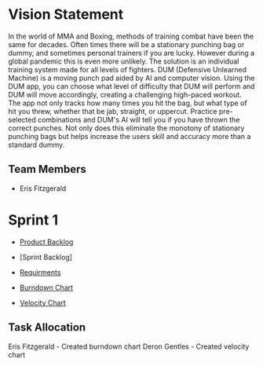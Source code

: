 # Vision Statement
In the world of MMA and Boxing, methods of training combat have been the same for decades. Often times there will be a stationary punching bag or dummy, and sometimes personal trainers if you are lucky. However during a global pandemic this is even more unlikely. The solution is an individual training system made for all levels of fighters. DUM (Defensive Unlearned Machine) is a moving punch pad aided by AI and computer vision. Using the DUM app, you can choose what level of difficulty that DUM will perform and DUM will move accordingly, creating a challenging high-paced workout. The app not only tracks how many times you hit the bag, but what type of hit you threw, whether that be jab, straight, or uppercut. Practice pre-selected combinations and DUM's AI will tell you if you have thrown the correct punches. Not only does this eliminate the monotony of stationary punching bags but helps increase the users skill and accuracy more than a standard dummy.

## Team Members
  * Eris Fitzgerald


# Sprint 1
* [Product Backlog](https://docs.google.com/spreadsheets/d/1T_YFjJA2x297F3sX_Lql-QHOxClX8nvLCutoh2QMx5k/edit?usp=sharing)

* [Sprint Backlog]

* [Requirments](https://trello.com/b/xMViNHQY)

* [Burndown Chart](https://user-images.githubusercontent.com/78665808/107131284-fb988700-68a2-11eb-9370-27b03f8ae754.png)

* [Velocity Chart](https://user-images.githubusercontent.com/65682018/107084503-23b1b880-67c5-11eb-9e97-091a8c1b8026.png)


## Task Allocation
Eris Fitzgerald - Created burndown chart 
Deron Gentles - Created velocity chart

